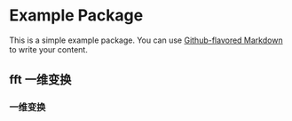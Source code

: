 # Example Package

This is a simple example package. You can use
[Github-flavored Markdown](https://guides.github.com/features/mastering-markdown/)
to write your content.
## fft  一维变换  
### 一维变换